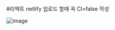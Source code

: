 #리액트 netlify 업로드 할때 꼭 CI=false 작성

![image](https://github.com/myunzzhang/react_basic/assets/129706758/dbf10484-7f05-47dd-a5c2-2f5258ebcf3c)
